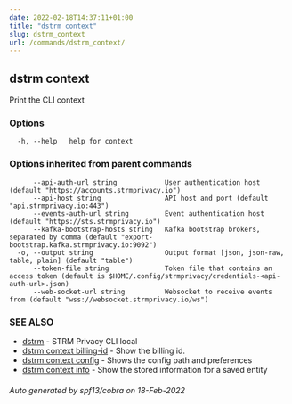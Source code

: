 ```yaml
---
date: 2022-02-18T14:37:11+01:00
title: "dstrm context"
slug: dstrm_context
url: /commands/dstrm_context/
---
```

## dstrm context

Print the CLI context

### Options

```
  -h, --help   help for context
```

### Options inherited from parent commands

```
      --api-auth-url string            User authentication host (default "https://accounts.strmprivacy.io")
      --api-host string                API host and port (default "api.strmprivacy.io:443")
      --events-auth-url string         Event authentication host (default "https://sts.strmprivacy.io")
      --kafka-bootstrap-hosts string   Kafka bootstrap brokers, separated by comma (default "export-bootstrap.kafka.strmprivacy.io:9092")
  -o, --output string                  Output format [json, json-raw, table, plain] (default "table")
      --token-file string              Token file that contains an access token (default is $HOME/.config/strmprivacy/credentials-<api-auth-url>.json)
      --web-socket-url string          Websocket to receive events from (default "wss://websocket.strmprivacy.io/ws")
```

### SEE ALSO

* [dstrm](dstrm.md)	 - STRM Privacy CLI local
* [dstrm context billing-id](dstrm_context_billing-id.md)	 - Show the billing id.
* [dstrm context config](dstrm_context_config.md)	 - Shows the config path and preferences
* [dstrm context info](dstrm_context_info.md)	 - Show the stored information for a saved entity

###### Auto generated by spf13/cobra on 18-Feb-2022
